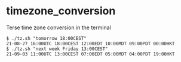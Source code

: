 # timezone_conversion
Terse time zone conversion in the terminal

```
$ ./tz.sh "tomorrow 18:00CEST"
21-08-27 16:00UTC 18:00CEST 12:00EDT 10:00MDT 09:00PDT 00:00HKT 
$ ./tz.sh "next week Friday 13:00CEST"
21-09-03 11:00UTC 13:00CEST 07:00EDT 05:00MDT 04:00PDT 19:00HKT
```
